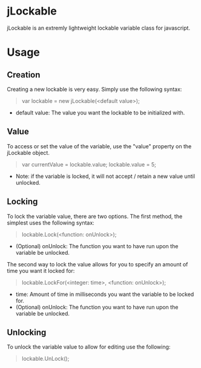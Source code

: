 jLockable
=========

jLockable is an extremly lightweight lockable variable class for javascript.

Usage
=========

Creation
---------
Creating a new lockable is very easy. Simply use the following syntax:

> var lockable = new jLockable(&lt;default value&gt;);

- default value: The value you want the lockable to be initialized with.

Value
---------
To access or set the value of the variable, use the "value" property on the jLockable object.

> var currentValue = lockable.value;
> lockable.value = 5;

- Note: if the variable is locked, it will not accept / retain a new value until unlocked.

Locking
---------
To lock the variable value, there are two options. The first method, the simplest uses the following syntax:

> lockable.Lock(&lt;function: onUnlock&gt;);

- (Optional) onUnlock: The function you want to have run upon the variable be unlocked.

The second way to lock the value allows for you to specify an amount of time you want it locked for:

> lockable.LockFor(&lt;integer: time&gt;, &lt;function: onUnlock&gt;);

- time: Amount of time in milliseconds you want the variable to be locked for.
- (Optional) onUnlock: The function you want to have run upon the variable be unlocked.

Unlocking
---------
To unlock the variable value to allow for editing use the following:

> lockable.UnLock();
